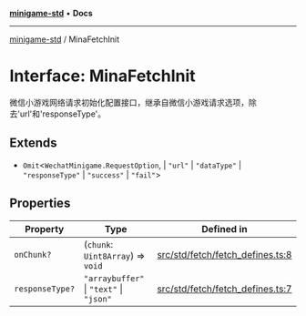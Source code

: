 [**minigame-std**](../README.md) • **Docs**

***

[minigame-std](../README.md) / MinaFetchInit

# Interface: MinaFetchInit

微信小游戏网络请求初始化配置接口，继承自微信小游戏请求选项，除去'url'和'responseType'。

## Extends

- `Omit`\<`WechatMinigame.RequestOption`, 
  \| `"url"`
  \| `"dataType"`
  \| `"responseType"`
  \| `"success"`
  \| `"fail"`\>

## Properties

| Property | Type | Defined in |
| ------ | ------ | ------ |
| `onChunk?` | (`chunk`: `Uint8Array`) => `void` | [src/std/fetch/fetch\_defines.ts:8](https://github.com/JiangJie/minigame-std/blob/22787d0fd0cff776ed579de48ccf7523d9e4ce53/src/std/fetch/fetch_defines.ts#L8) |
| `responseType?` | `"arraybuffer"` \| `"text"` \| `"json"` | [src/std/fetch/fetch\_defines.ts:7](https://github.com/JiangJie/minigame-std/blob/22787d0fd0cff776ed579de48ccf7523d9e4ce53/src/std/fetch/fetch_defines.ts#L7) |
